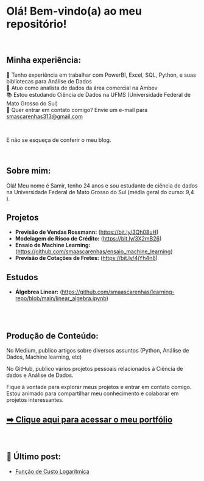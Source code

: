 # Olá! Bem-vindo(a) ao meu repositório!
<br>

## Minha experiência:

🎯 Tenho experiência em trabalhar com PowerBI, Excel, SQL, Python, e suas bibliotecas para Análise de Dados <br>
🎲 Atuo como  analista de dados da área comercial na Ambev <br>
📚 Estou estudando Ciência de Dados na UFMS (Universidade Federal de Mato Grosso do Sul) <br>
📧 Quer entrar em contato comigo? Envie um e-mail para smascarenhas313@gmail.com <br>

<br>

E não se esqueça de conferir o meu blog.

<br>

## Sobre mim:

Olá! Meu nome é Samir, tenho 24 anos e sou estudante de ciência de dados na Universidade Federal de Mato Grosso do Sul (média geral do curso: 9,4 ). <br>


## Projetos

- **Previsão de Vendas Rossmann:** (https://bit.ly/3Qh08uH) 
- **Modelagem de Risco de Crédito:** (https://bit.ly/3X2mB26)
- **Ensaio de Machine Learning:** (https://github.com/smaascarenhas/ensaio_machine_learning)
- **Previsão de Cotações de Fretes:** (https://bit.ly/4jYh4n8)

## Estudos

- **Álgebrea Linear:** (https://github.com/smaascarenhas/learning-repo/blob/main/linear_algebra.ipynb)

<br>

<br>

## Produção de Conteúdo:

No Medium, publico artigos sobre diversos assuntos (Python, Análise de Dados, Machine learning, etc)


No GitHub, publico vários projetos pessoais relacionados à Ciência de dados e Análise de Dados.
<br>

Fique à vontade para explorar meus projetos e entrar em contato comigo. Estou animado para compartilhar meu conhecimento e colaborar em projetos interessantes.

    
    
<!-- Portfolio -->
## [➡️ Clique aqui para acessar o meu portfólio](https://smaascarenhas.github.io/samir/)

<div><br/>

## 📌 Último post:
- [Função de Custo Logarítmica](https://medium.com/@smascarenhas313/fun%C3%A7%C3%A3o-de-custo-logar%C3%ADtmica-c5fd303ec8ca)<br/>
    

